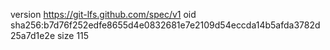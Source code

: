 version https://git-lfs.github.com/spec/v1
oid sha256:b7d76f252edfe8655d4e0832681e7e2109d54eccda14b5afda3782d25a7d1e2e
size 115
